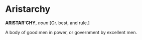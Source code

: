 # Aristarchy

**ARISTAR'CHY**, _noun_ \[Gr. best, and rule.\]

A body of good men in power, or government by excellent men.